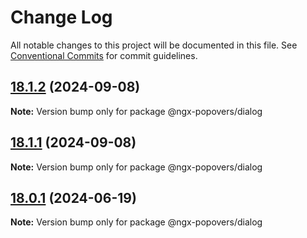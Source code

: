 # Change Log

All notable changes to this project will be documented in this file.
See [Conventional Commits](https://conventionalcommits.org) for commit guidelines.

## [18.1.2](https://github.com/al-march/ngx-popovers/compare/v18.1.1...v18.1.2) (2024-09-08)

**Note:** Version bump only for package @ngx-popovers/dialog

## [18.1.1](https://github.com/al-march/ngx-popovers/compare/v18.1.0...v18.1.1) (2024-09-08)

**Note:** Version bump only for package @ngx-popovers/dialog

## [18.0.1](https://github.com/al-march/ngx-popovers/compare/v18.0.0...v18.0.1) (2024-06-19)

**Note:** Version bump only for package @ngx-popovers/dialog
